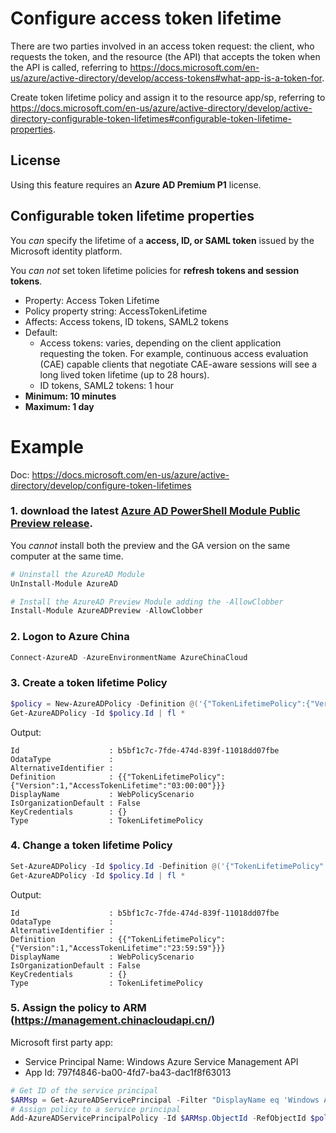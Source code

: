 # Configure access token lifetime

There are two parties involved in an access token request: the client, who requests the token, and the resource (the API) that accepts the token when the API is called, referring to https://docs.microsoft.com/en-us/azure/active-directory/develop/access-tokens#what-app-is-a-token-for.

Create token lifetime policy and assign it to the resource app/sp, referring to https://docs.microsoft.com/en-us/azure/active-directory/develop/active-directory-configurable-token-lifetimes#configurable-token-lifetime-properties.

## License

Using this feature requires an **Azure AD Premium P1** license.

## Configurable token lifetime properties

You _can_ specify the lifetime of a **access, ID, or SAML token** issued by the Microsoft identity platform. 

You *can not* set token lifetime policies for **refresh tokens and session tokens**. 

* Property: Access Token Lifetime
* Policy property string: AccessTokenLifetime
* Affects: Access tokens, ID tokens, SAML2 tokens
* Default:
  * Access tokens: varies, depending on the client application requesting the token. For example, continuous access evaluation (CAE) capable clients that negotiate CAE-aware sessions will see a long lived token lifetime (up to 28 hours).
  * ID tokens, SAML2 tokens: 1 hour
* **Minimum: 10 minutes**
* **Maximum: 1 day**

# Example

Doc: https://docs.microsoft.com/en-us/azure/active-directory/develop/configure-token-lifetimes

### 1. download the latest [ Azure AD PowerShell Module Public Preview release](https://www.powershellgallery.com/packages/AzureADPreview).

   You _cannot_ install both the preview and the GA version on the same computer at the same time. 

   ``` Powershell
   # Uninstall the AzureAD Module
   UnInstall-Module AzureAD

   # Install the AzureAD Preview Module adding the -AllowClobber
   Install-Module AzureADPreview -AllowClobber
   ```

### 2. Logon to Azure China

   ``` Powershell
   Connect-AzureAD -AzureEnvironmentName AzureChinaCloud
   ```

### 3. Create a token lifetime Policy

   ``` Powershell
   $policy = New-AzureADPolicy -Definition @('{"TokenLifetimePolicy":{"Version":1,"AccessTokenLifetime":"03:00:00"}}') -DisplayName "WebPolicyScenario" -IsOrganizationDefault $false -Type "TokenLifetimePolicy"
   Get-AzureADPolicy -Id $policy.Id | fl *
   ```

   Output:
   ```
   Id                    : b5bf1c7c-7fde-474d-839f-11018dd07fbe
   OdataType             : 
   AlternativeIdentifier : 
   Definition            : {{"TokenLifetimePolicy":{"Version":1,"AccessTokenLifetime":"03:00:00"}}}
   DisplayName           : WebPolicyScenario
   IsOrganizationDefault : False
   KeyCredentials        : {}
   Type                  : TokenLifetimePolicy
   ```

### 4. Change a token lifetime Policy

   ``` Powershell
   Set-AzureADPolicy -Id $policy.Id -Definition @('{"TokenLifetimePolicy":{"Version":1,"AccessTokenLifetime":"23:59:59"}}')
   Get-AzureADPolicy -Id $policy.Id | fl *
   ```
   
   Output:
   ```
   Id                    : b5bf1c7c-7fde-474d-839f-11018dd07fbe
   OdataType             : 
   AlternativeIdentifier : 
   Definition            : {{"TokenLifetimePolicy":{"Version":1,"AccessTokenLifetime":"23:59:59"}}}
   DisplayName           : WebPolicyScenario
   IsOrganizationDefault : False
   KeyCredentials        : {}
   Type                  : TokenLifetimePolicy
   ```

### 5. Assign the policy to ARM (https://management.chinacloudapi.cn/)

   Microsoft first party app:

   * Service Principal Name: Windows Azure Service Management API
   * App Id: 797f4846-ba00-4fd7-ba43-dac1f8f63013

   ``` Powershell
   # Get ID of the service principal   
   $ARMsp = Get-AzureADServicePrincipal -Filter "DisplayName eq 'Windows Azure Service Management API'"
   # Assign policy to a service principal
   Add-AzureADServicePrincipalPolicy -Id $ARMsp.ObjectId -RefObjectId $policy.Id
   ```


